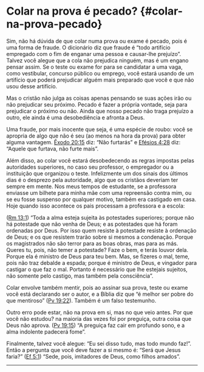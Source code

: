 # Colar na prova é pecado? {#colar-na-prova-pecado}

Sim, não há dúvida de que colar numa prova ou exame é pecado, pois é uma forma de fraude. O dicionário diz que fraude é “todo artifício empregado com o fim de enganar uma pessoa e causar-lhe prejuízo”. Talvez você alegue que a cola não prejudica ninguém, mas é um engano pensar assim. Se o teste ou exame for para se candidatar a uma vaga, como vestibular, concurso público ou emprego, você estará usando de um artifício que poderá prejudicar alguém mais preparado que você e que não usou desse artifício.

Mas o cristão não julga as coisas apenas pensando se suas ações irão ou não prejudicar seu próximo. Pecado é fazer a própria vontade, seja para prejudicar o próximo ou não. Ainda que nosso pecado não traga prejuízo a outro, ele ainda é uma desobediência e afronta a Deus.

Uma fraude, por mais inocente que seja, é uma espécie de roubo: você se apropria de algo que não é seu (ao menos na hora da prova) para obter alguma vantagem. [Êxodo 20:15](http://bibliaonline.com.br/acf/ex/20/15) diz: “Não furtarás” e [Efésios 4:28](http://bibliaonline.com.br/acf/ef/4/28) diz: “Aquele que furtava, não furte mais”.

Além disso, ao colar você estará desobedecendo as regras impostas pelas autoridades superiores, no caso seu professor, o empregador ou a instituição que organizou o teste. Infelizmente um dos sinais dos últimos dias é o desprezo pela autoridade, algo que os cristãos deveriam ter sempre em mente. Nos meus tempos de estudante, se a professora enviasse um bilhete para minha mãe com uma repreensão contra mim, ou se eu fosse suspenso por qualquer motivo, também era castigado em casa. Hoje quando isso acontece os pais processam a professora e a escola:

([Rm 13:1](http://bibliaonline.com.br/acf/rm/13/1)) “Toda a alma esteja sujeita às potestades superiores; porque não há potestade que não venha de Deus; e as potestades que há foram ordenadas por Deus. Por isso quem resiste à potestade resiste à ordenação de Deus; e os que resistem trarão sobre si mesmos a condenação. Porque os magistrados não são terror para as boas obras, mas para as más. Queres tu, pois, não temer a potestade? Faze o bem, e terás louvor dela. Porque ela é ministro de Deus para teu bem. Mas, se fizeres o mal, teme, pois não traz debalde a espada; porque é ministro de Deus, e vingador para castigar o que faz o mal. Portanto é necessário que lhe estejais sujeitos, não somente pelo castigo, mas também pela consciência”.

Colar envolve também mentir, pois ao assinar sua prova, teste ou exame você está declarando ser o autor, e a Bíblia diz que “é melhor ser pobre do que mentiroso” ([Pv 19:22](http://bibliaonline.com.br/acf/pv/19/22)). Também é um falso testemunho.

Outro erro pode estar, não na prova em si, mas no que veio antes. Por que você não estudou? na maioria das vezes foi por preguiça, outra coisa que Deus não aprova. ([Pv 19:15](http://bibliaonline.com.br/acf/pv/19/15)) “A preguiça faz cair em profundo sono, e a alma indolente padecerá fome”.

Finalmente, talvez você alegue: “Eu sei disso tudo, mas todo mundo faz!”. Então a pergunta que você deve fazer a si mesmo é: “Será que Jesus faria?” ([Ef 5:1](http://bibliaonline.com.br/acf/ef/5/1)) “Sede, pois, imitadores de Deus, como filhos amados”.

*****